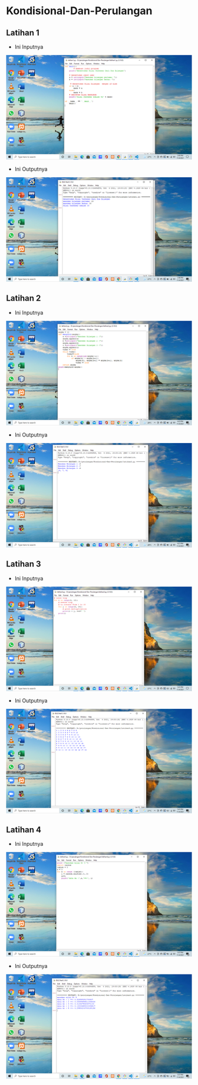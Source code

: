 # Kondisional-Dan-Perulangan
## Latihan 1
- Ini Inputnya <p>

![Gambar 1](screenshot/ss1.png)
- Ini Outputnya <p>

![Gambar 2](screenshot/ss2.png)

## Latihan 2
- Ini Inputnya <p>

![Gambar 3](screenshot/ss3.png)
- Ini Outputnya <p>

![Gambar 4](screenshot/ss4.png)

## Latihan 3
- Ini Inputnya <p>

![Gambar 5](screenshot/ss5.png)
- Ini Outputnya <p>

![Gambar 6](screenshot/ss6.png)

## Latihan 4
- Ini Inputnya <p>

![Gambar 7](screenshot/ss7.png)
- Ini Outputnya <p>

![Gambar 8](screenshot/ss8.png)